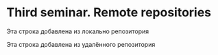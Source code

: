 # Third seminar. Remote repositories

Эта строка добавлена из локально репозитория

Эта строка добавлена из удалённого репозитория
